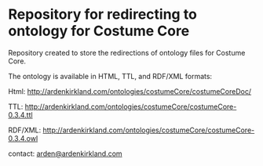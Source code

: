 Repository for redirecting to ontology for Costume Core
===================

Repository created to store the redirections of ontology files for Costume Core. 

The ontology is available in HTML, TTL, and RDF/XML formats:

Html: http://ardenkirkland.com/ontologies/costumeCore/costumeCoreDoc/

TTL: http://ardenkirkland.com/ontologies/costumeCore/costumeCore-0.3.4.ttl

RDF/XML: http://ardenkirkland.com/ontologies/costumeCore/costumeCore-0.3.4.owl

contact: arden@ardenkirkland.com